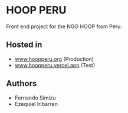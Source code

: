 # HOOP PERU

Front end project for the NGO HOOP from Peru.

## Hosted in

* www.hoopperu.org (Production)
* www.hoopperu.vercel.app (Test)

## Authors

* Fernando Simizu
* Ezequiel Iribarren
